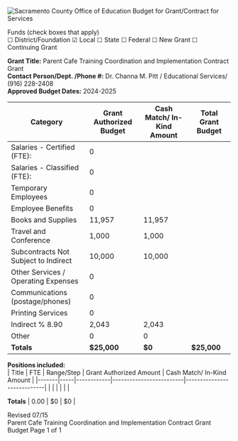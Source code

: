 <!-- Page 1 -->
![Sacramento County Office of Education Budget for Grant/Contract for Services](https://via.placeholder.com/993x768.png?text=SACRAMENTO+COUNTY+OFFICE+OF+EDUCATION+Budget+for+Grant%2FContract+for+Services)

Funds (check boxes that apply)  
☐ District/Foundation  ☑ Local  ☐ State  ☐ Federal  ☐ New Grant  ☐ Continuing Grant  

**Grant Title:** Parent Cafe Training Coordination and Implementation Contract Grant  
**Contact Person/Dept. /Phone #:** Dr. Channa M. Pitt / Educational Services/ (916) 228-2408  
**Approved Budget Dates:** 2024-2025  

| Category                                   | Grant Authorized Budget | Cash Match/ In-Kind Amount | Total Grant Budget |
|--------------------------------------------|-------------------------|----------------------------|--------------------|
| Salaries - Certified (FTE):                | 0                       |                            |                    |
| Salaries - Classified (FTE):                | 0                       |                            |                    |
| Temporary Employees                         | 0                       |                            |                    |
| Employee Benefits                           | 0                       |                            |                    |
| Books and Supplies                          | 11,957                  | 11,957                     |                    |
| Travel and Conference                       | 1,000                   | 1,000                      |                    |
| Subcontracts Not Subject to Indirect       | 10,000                  | 10,000                     |                    |
| Other Services / Operating Expenses         | 0                       |                            |                    |
| Communications (postage/phones)           | 0                       |                            |                    |
| Printing Services                           | 0                       |                            |                    |
| Indirect % 8.90                            | 2,043                   | 2,043                      |                    |
| Other                                       | 0                       | 0                          |                    |
| **Totals**                                  | **$25,000**            | **$0**                     | **$25,000**        |

**Positions included:**  
| Title | FTE | Range/Step | Grant Authorized Amount | Cash Match/ In-Kind Amount |
|-------|-----|------------|-------------------------|----------------------------|
|       |     |            |                         |                            |

**Totals**                                    | 0.00                    | $0                         | $0                     |

Revised 07/15  
Parent Cafe Training Coordination and Implementation Contract Grant Budget Page 1 of 1  
